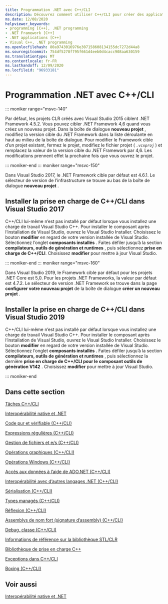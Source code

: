 ```yaml
---
title: Programmation .NET avec C++/CLI
description: Découvrez comment utiliser C++/CLI pour créer des applications et des composants .NET dans Visual Studio.
ms.date: 12/08/2020
helpviewer_keywords:
- programming [C++], .NET programming
- .NET Framework [C++]
- .NET applications [C++]
- Visual C++, .NET programming
ms.openlocfilehash: 80a9743016976e307158608134155dc7272d44a8
ms.sourcegitcommit: 754df5278f795f661d4eeb0d4cacc908aa630159
ms.translationtype: MT
ms.contentlocale: fr-FR
ms.lasthandoff: 12/09/2020
ms.locfileid: "96933181"
---
```

# <a name="net-programming-with-ccli"></a>Programmation .NET avec C++/CLI

::: moniker range="msvc-140"

Par défaut, les projets CLR créés avec Visual Studio 2015 ciblent .NET Framework 4.5.2. Vous pouvez cibler .NET Framework 4,6 quand vous créez un nouveau projet. Dans la boîte de dialogue **nouveau projet** , modifiez la version cible du .NET Framework dans la liste déroulante en haut au milieu de la boîte de dialogue. Pour modifier le Framework cible d’un projet existant, fermez le projet, modifiez le fichier projet ( *`.vcxproj`* ) et remplacez la valeur de la version cible du .NET Framework par 4,6. Les modifications prennent effet la prochaine fois que vous ouvrez le projet.

::: moniker-end
::: moniker range="msvc-150"

Dans Visual Studio 2017, le .NET Framework cible par défaut est 4.6.1. Le sélecteur de version de l’infrastructure se trouve au bas de la boîte de dialogue **nouveau projet** .

## <a name="install-ccli-support-in-visual-studio-2017"></a>Installer la prise en charge de C++/CLI dans Visual Studio 2017

C++/CLI lui-même n’est pas installé par défaut lorsque vous installez une charge de travail Visual Studio C++. Pour installer le composant après l’installation de Visual Studio, ouvrez le Visual Studio Installer. Choisissez le bouton **modifier** en regard de votre version installée de Visual Studio. Sélectionnez l’onglet **composants installés** . Faites défiler jusqu’à la section **compilateurs, outils de génération et runtimes** , puis sélectionnez **prise en charge de C++/CLI**. Choisissez **modifier** pour mettre à jour Visual Studio.

::: moniker-end
::: moniker range="msvc-160"

Dans Visual Studio 2019, le Framework cible par défaut pour les projets .NET Core est 5,0. Pour les projets .NET Frameworks, la valeur par défaut est 4.7.2. Le sélecteur de version .NET Framework se trouve dans la page **configurer votre nouveau projet** de la boîte de dialogue **créer un nouveau projet** .
## <a name="install-ccli-support-in-visual-studio-2019"></a>Installer la prise en charge de C++/CLI dans Visual Studio 2019

C++/CLI lui-même n’est pas installé par défaut lorsque vous installez une charge de travail Visual Studio C++. Pour installer le composant après l’installation de Visual Studio, ouvrez le Visual Studio Installer. Choisissez le bouton **modifier** en regard de votre version installée de Visual Studio. Sélectionnez l’onglet **composants installés** . Faites défiler jusqu’à la section **compilateurs, outils de génération et runtimes** , puis sélectionnez la dernière **prise en charge de C++/CLI pour le composant outils de génération V142** . Choisissez **modifier** pour mettre à jour Visual Studio.

::: moniker-end

## <a name="in-this-section"></a>Dans cette section

[Tâches C++/CLI](../dotnet/cpp-cli-tasks.md)

[Interopérabilité native et .NET](../dotnet/native-and-dotnet-interoperability.md)

[Code pur et vérifiable (C++/CLI)](../dotnet/pure-and-verifiable-code-cpp-cli.md)

[Expressions régulières (C++/CLI)](../dotnet/regular-expressions-cpp-cli.md)

[Gestion de fichiers et e/s (C++/CLI)](../dotnet/file-handling-and-i-o-cpp-cli.md)

[Opérations graphiques (C++/CLI)](../dotnet/graphics-operations-cpp-cli.md)

[Opérations Windows (C++/CLI)](../dotnet/windows-operations-cpp-cli.md)

[Accès aux données à l’aide de ADO.NET (C++/CLI)](../dotnet/data-access-using-adonet-cpp-cli.md)

[Interopérabilité avec d’autres langages .NET (C++/CLI)](../dotnet/interoperability-with-other-dotnet-languages-cpp-cli.md)

[Sérialisation (C++/CLI)](../dotnet/serialization-cpp-cli.md)

[Types managés (C++/CLI)](../dotnet/managed-types-cpp-cli.md)

[Réflexion (C++/CLI)](../dotnet/reflection-cpp-cli.md)

[Assemblys de nom fort (signature d’assembly) (C++/CLI)](../dotnet/strong-name-assemblies-assembly-signing-cpp-cli.md)

[Debug, classe (C++/CLI)](../dotnet/debug-class-cpp-cli.md)

[Informations de référence sur la bibliothèque STL/CLR](../dotnet/stl-clr-library-reference.md)

[Bibliothèque de prise en charge C++](../dotnet/cpp-support-library.md)

[Exceptions dans C++/CLI](../dotnet/exceptions-in-cpp-cli.md)

[Boxing (C++/CLI)](../dotnet/boxing-cpp-cli.md)

## <a name="see-also"></a>Voir aussi

[Interopérabilité native et .NET](../dotnet/native-and-dotnet-interoperability.md)
